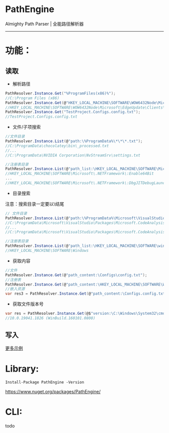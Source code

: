 # PathEngine

Almighty Path Parser | 全能路径解析器

---

# 功能：

## 读取

- 解析路径

```csharp
PathResolver.Instance.Get("%ProgramFiles(x86)%");
//C:\Program Files (x86)
PathResolver.Instance.Get(@"HKEY_LOCAL_MACHINE\SOFTWARE\WOW6432Node\Microsoft\EdgeUpdate\Clients\{F3017226-FE2A-4295-8BDF-00C3A9A7E4C5}");
//HKEY_LOCAL_MACHINE\SOFTWARE\WOW6432Node\Microsoft\EdgeUpdate\Clients\{F3017226-FE2A-4295-8BDF-00C3A9A7E4C5}
PathResolver.Instance.Get("TestProject.Configs.config.txt");
//TestProject.Configs.config.txt

```

- 文件/子项搜索

```csharp
//文件目录
PathResolver.Instance.List(@"path:\%ProgramData%\*\*\*.txt");
//C:\ProgramData\chocolatey\bin\_processed.txt
//...
//C:\ProgramData\NVIDIA Corporation\NvStreamSrv\settings.txt

//注册表目录
PathResolver.Instance.List(@"path_list:\HKEY_LOCAL_MACHINE\SOFTWARE\Microsoft\.NETFramework\*");
//HKEY_LOCAL_MACHINE\SOFTWARE\Microsoft\.NETFramework\:Enable64Bit
...
//HKEY_LOCAL_MACHINE\SOFTWARE\Microsoft\.NETFramework\:DbgJITDebugLaunchSetting
```

- 目录搜索

注意：搜索目录一定要以\结尾

```csharp
// 文件目录
PathResolver.Instance.List(@"path:\%ProgramData%\Microsoft\VisualStudio\Packages\Microsoft.CodeAnalysis*\");
//C:\ProgramData\Microsoft\VisualStudio\Packages\Microsoft.CodeAnalysis.Compilers,version=4.2.0.2228105,productarch=neutral
//...
//C:\ProgramData\Microsoft\VisualStudio\Packages\Microsoft.CodeAnalysis.VisualStudio.Setup.Resources,version=15.9.28218.60,language=zh-CN

//注册表目录
PathResolver.Instance.List(@"path_list:\HKEY_LOCAL_MACHINE\SOFTWARE\win*\");
//HKEY_LOCAL_MACHINE\SOFTWARE\Windows
```

- 获取内容

```csharp
//文件
PathResolver.Instance.Get(@"path_content:\Configs\config.txt");
//注册表
PathResolver.Instance.Get(@"path_content:\HKEY_LOCAL_MACHINE\SOFTWARE\WOW6432Node\Microsoft\EdgeUpdate\Clients\{F3017226-FE2A-4295-8BDF-00C3A9A7E4C5}:pv");
//嵌入资源
var res3 = PathResolver.Instance.Get(@"path_content:\Configs.config.txt");
```

- 获取文件版本号

```csharp
var res = PathResolver.Instance.Get(@$"version:\C:\Windows\System32\cmd.exe");
//10.0.19041.1826 (WinBuild.160101.0800)
```

## 写入

[更多示例](https://github.com/DaZiYuan/path-engine/blob/main/src/TestProject/PathResolverTest.cs)

# Library:

```
Install-Package PathEngine -Version
```

https://www.nuget.org/packages/PathEngine/

# CLI:

todo
